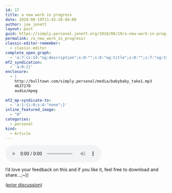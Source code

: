 ```yaml
---
id: 17
title: a new work in progress
date: 2010-08-19T11:43:26-04:00
author: joe jenett
layout: post
guid: https://simply.personal.jenett.org/2010/08/19/a-new-work-in-progress/
permalink: /a_new_work_in_progress/
classic-editor-remember:
  - classic-editor
complete_open_graph:
  - 'a:7:{s:14:"og:description";s:0:"";s:8:"og:title";s:0:"";s:7:"og:type";s:0:"";s:12:"twitter:card";s:7:"summary";s:15:"twitter:creator";s:0:"";s:19:"twitter:description";s:0:"";s:8:"og:image";s:0:"";}'
mf2_syndication:
  - 'a:0:{}'
enclosure:
  - |
    http://bulltown.com/simply.personal/media/babybaby_take1.mp3
    4637270
    audio/mpeg
    
mf2_mp-syndicate-to:
  - 'a:1:{i:0;s:4:"none";}'
inline_featured_image:
  - "0"
categories:
  - personal
kind:
  - Article
---
```

<audio src="../media/babybaby_take1.mp3" controls="controls">  
Your browser does not support the`audio` element.  
</audio>

I’d love your feedback on this and if you like it, feel free to download and share...;~))

([prior discussion](https://disqus.com/home/discussion/jenettsimplypersonal/jenettsimplypersonal_a_new_work_in_progress/))